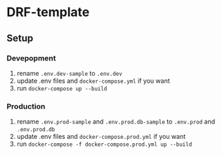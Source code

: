 # DRF-template

## Setup
### Devepopment
1. rename `.env.dev-sample` to `.env.dev`
2. update .env files and `docker-compose.yml` if you want
2. run `docker-compose up --build`

### Production
1. rename `.env.prod-sample` and `.env.prod.db-sample` to `.env.prod` and `.env.prod.db`
2. update .env files and `docker-compose.prod.yml` if you want
2. run `docker-compose -f docker-compose.prod.yml up --build`

